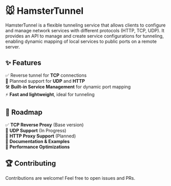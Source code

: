 # 🐭 HamsterTunnel

HamsterTunnel is a flexible tunneling service that allows clients 
to configure and manage network services with different protocols (HTTP, TCP, UDP). 
It provides an API to manage and create service configurations for tunneling,
enabling dynamic mapping of local services to public ports on a remote server.

## ✨ Features

✅ Reverse tunnel for **TCP** connections  
🔄 Planned support for **UDP** and **HTTP**  
🛠️ **Built-in Service Management** for dynamic port mapping  
⚡ **Fast and lightweight**, ideal for tunneling  

## 📌 Roadmap

✅ **TCP Reverse Proxy** (Base version)  
🔄 **UDP Support** (In Progress)  
🔄 **HTTP Proxy Support** (Planned)  
📖 **Documentation & Examples**  
🚀 **Performance Optimizations**  

## 🏆 Contributing

Contributions are welcome! Feel free to open issues and PRs.


